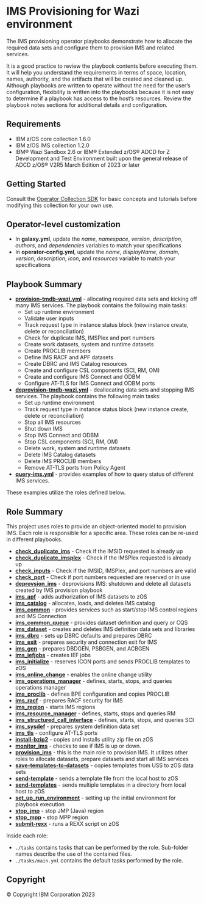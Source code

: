 # IMS Provisioning for Wazi environment

The IMS provisioning operator playbooks demonstrate how to allocate the required
data sets and configure them to provision IMS and related services.

It is a good practice to review the playbook contents before executing
them. It will help you understand the requirements in terms of space, location,
names, authority, and the artifacts that will be created and cleaned up.
Although playbooks are written to operate without the need for the user’s
configuration, flexibility is written into the playbooks because it is not easy
to determine if a playbook has access to the host’s resources. Review the
playbook notes sections for additional details and configuration.

## Requirements
* IBM z/OS core collection 1.6.0
* IBM z/OS IMS collection 1.2.0
* IBM® Wazi Sandbox 2.6 or IBM® Extended z/OS® ADCD for Z Development and Test Environment built upon the general release of ADCD z/OS® V2R5 March Edition of 2023 or later
  
## Getting Started

Consult the [Operator Collection SDK](https://github.com/IBM/operator-collection-sdk) for basic concepts and tutorials before modifying this collection for your own use. 

## Operator-level customization
- In **galaxy.yml**, update the *name*, *namespace*, *version*, *description*, *authors*, and *dependencies* variables to match your specifications
- In **operator-config.yml**, update the *name*, *displayName*, *domain*, *version*, *description*, *icon*, and *resources* variable to match your specifications

## Playbook Summary

- [**provision-tmdb-wazi.yml**](provision-tmdb-wazi.yml)  - allocating required data sets and kicking off many IMS services. The playbook contains the following main tasks:
  - Set up runtime environment
  - Validate user inputs
  - Track request type in instance status block (new instance create, delete or reconciliation)
  - Check for duplicate IMS, IMSPlex and port numbers
  - Create work datasets, system and runtime datasets
  - Create PROCLIB members
  - Define IMS RACF and APF datasets
  - Create DBRC and IMS Catalog resources
  - Create and configure CSL components (SCI, RM, OM) 
  - Create and configure IMS Connect and ODBM
  - Configure AT-TLS for IMS Connect and ODBM ports
- [**deprovision-tmdb-wazi.yml**](deprovision-tmdb-wazi.yml)  - deallocating data sets and stopping IMS services. The playbook contains the following main tasks:
  - Set up runtime environment
  - Track request type in instance status block (new instance create, delete or reconciliation)
  - Stop all IMS resources
  - Shut down IMS
  - Stop IMS Connect and ODBM
  - Stop CSL components (SCI, RM, OM)
  - Delete work, system and runtime datasets
  - Delete IMS Catalog datasets
  - Delete IMS PROCLIB members
  - Remove AT-TLS ports from Policy Agent
- [**query-ims.yml**](query-ims.yml) - provides examples of how to query status of different IMS services.  
  
These examples utilize the roles defined below.

## Role Summary

This project uses roles to provide an object-oriented model to provision IMS.  Each role is responsible for a specific area.  These roles can be re-used in different playbooks.

- [**check_duplicate_ims**](roles/check_duplicate_ims) - Check if the IMSID requested is already up
- [**check_duplicate_imsplex**](roles/check_duplicate_imsplex) - Check if the IMSPlex requested is already up
- [**check_inputs**](roles/check_inputs) - Check if the IMSID, IMSPlex, and port numbers are valid
- [**check_port**](roles/check_port) - Check if port numbers requested are reserved or in use
- [**deprovsion_ims**](roles/deprovision_ims) - deprovisions IMS: shutdown and delete all datasets created by IMS provision playbook
- [**ims_apf**](roles/ims_apf) - adds authorization of IMS datasets to zOS
- [**ims_catalog**](roles/ims_catalog) - allocates, loads, and deletes IMS catalog
- [**ims_common**](roles/ims_common) - provides services such as start/stop IMS control regions and IMS Connection
- [**ims_common_queue**](roles/ims_common_queue) - provides dataset definition and query or CQS
- [**ims_dataset**](roles/ims_dataset) - creates and deletes IMS definition data sets and libraries
- [**ims_dbrc**](roles/ims_dbrc) - sets up DBRC defaults and prepares DBRC
- [**ims_exit**](roles/ims_exit) - prepares security and connection exit for IMS
- [**ims_gen**](roles/ims_gen) - prepares DBDGEN, PSBGEN, and ACBGEN
- [**ims_iefjobs**](roles/ims_iefjobs) - creates IEF jobs
- [**ims_initialize**](roles/ims_initialize) - reserves ICON ports and sends PROCLIB templates to zOS
- [**ims_online_change**](roles/ims_online_change) - enables the online change utility
- [**ims_operations_manager**](roles/ims_operations_manager) - defines, starts, stops, and queries operations manager
- [**ims_proclib**](roles/ims_proclib) - defines BPE configuration and copies PROCLIB
- [**ims_racf**](roles/ims_racf) - prepares RACF security for IMS
- [**ims_region**](roles/ims_region) - starts IMS regions
- [**ims_resource_manager**](roles/ims_resource_manager) - defines, starts, stops and queries RM
- [**ims_structured_call_interface**](roles/ims_structured_call_interface) - defines, starts, stops, and queries SCI
- [**ims_sysdef**](roles/ims_sysdef) - prepares system definition data set
- [**ims_tls**](roles/ims_tls) - configure AT-TLS ports
- [**install-bzip2**](roles/install-bzip2) - copies and installs utility zip file on zOS
- [**monitor_ims**](roles/monitor_ims) - checks to see if IMS is up or down.
- [**provision_ims**](roles/provision_ims) - this is the main role to provision IMS.  It utilizes other roles to allocate datasets, prepare datasets and start all IMS services
- [**save-templates-to-datasets**](roles/save-templates-to-datasets) - copies templates from USS to zOS data sets
- [**send-template**](roles/send-template) - sends a template file from the local host to zOS
- [**send-templates**](roles/send-templates)  - sends multiple templates in a directory from local host to zOS
- [**set_up_run_environment**](roles/set_up_run_environment)  - setting up the initial environment for playbook execution
- [**stop_jmp**](roles/stop_jmp) - stop JMP (Java) region
- [**stop_mpp**](roles/stop_mmp) - stop MPP region
- [**submit-rexx**](roles/submit-rexx) - runs a REXX script on zOS


Inside each role:

* `./tasks` contains tasks that can be performed by the role.
  Sub-folder names describe the use of the contained files.
* `./tasks/main.yml` contains the default tasks performed by the role.


## Copyright

© Copyright IBM Corporation 2023

